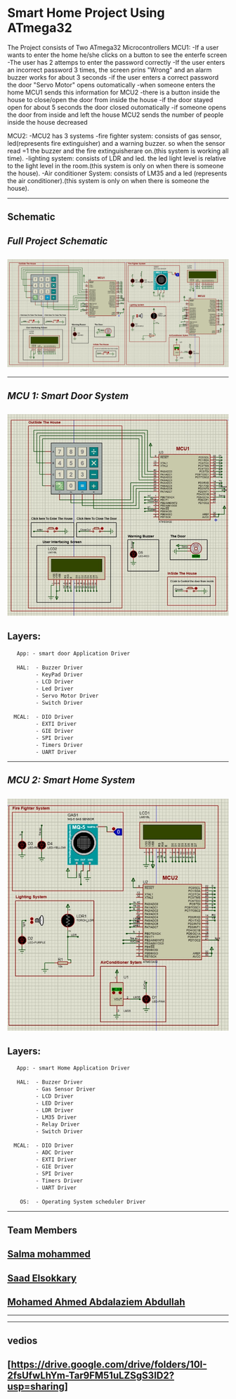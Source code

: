 # Smart Home Project Using ATmega32


The Project consists of Two ATmega32 Microcontrollers
MCU1:
-If a user wants to enter the home he/she clicks on a button to see the enterfe screen
-The user has 2 attemps to enter the password correctly
-If the user enters an incorrect password 3 times, the screen prins "Wrong" and an alarm buzzer works for about 3 seconds
-if the user enters a correct password the door "Servo Motor" opens  outomatically
-when someone enters the home MCU1 sends this information for MCU2
-there is a button inside the house to close/open the door from inside the house
-if the door stayed open for about 5 seconds the door closed outomatically
-if someone opens the door from inside and left the house MCU2 sends the number of people inside the house decreased

MCU2:
-MCU2 has 3 systems
-fire fighter system: consists of gas sensor, led(represents fire extinguisher) and a warning buzzer. so when the sensor read =1 the buzzer and the fire extinguisherare on.(this system is working all time).
-lighting system: consists of LDR and led. the led light level is relative to the light level in the room.(this system is only on when there is someone the house).
-Air conditioner System: consists of LM35 and a led (represents the air conditioner).(this system is only on when there is someone the house).

---

## Schematic 
*Full Project Schematic*
-
![fullschem](/fullschem.jpg)
-

---
*MCU 1: Smart Door System*
-
![mcu1](/mcu1.jpg)
-


Layers: 
-     
       App: - smart door Application Driver

       HAL:  - Buzzer Driver
             - KeyPad Driver
             - LCD Driver
             - Led Driver
             - Servo Motor Driver
             - Switch Driver
             
      MCAL:  - DIO Driver
             - EXTI Driver
             - GIE Driver
             - SPI Driver
             - Timers Driver
             - UART Driver             
        

---
*MCU 2: Smart Home System*
-
![mcu2](/mcu2.jpg)
-


Layers: 
-       
       App: - smart Home Application Driver

       HAL:  - Buzzer Driver
             - Gas Sensor Driver
             - LCD Driver
             - LED Driver
             - LDR Driver
             - LM35 Driver
             - Relay Driver
             - Switch Driver
             
      MCAL:  - DIO Driver
             - ADC Driver      
             - EXTI Driver
             - GIE Driver
             - SPI Driver
             - Timers Driver
             - UART Driver
       
        OS:  - Operating System scheduler Driver 
        

---
## Team Members

 [Salma mohammed](https://www.linkedin.com/in/salma-hamed-8b301b24a/)
 -
 [Saad Elsokkary](https://www.linkedin.com/in/your-profile)
 -
 [Mohamed Ahmed Abdalaziem Abdullah](https://www.linkedin.com/in/mohamed-ahmed-33187b293)
 -
---
---
## vedios

 [https://drive.google.com/drive/folders/10I-2fsUfwLhYm-Tar9FM51uLZSgS3ID2?usp=sharing]
---
